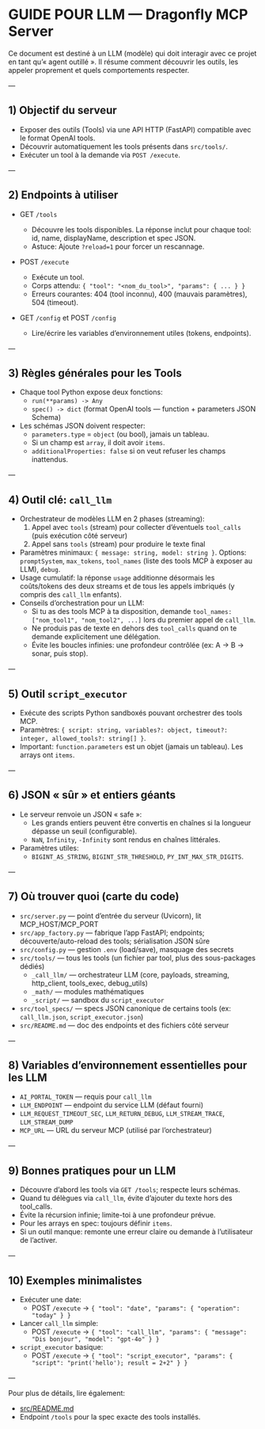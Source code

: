 # GUIDE POUR LLM — Dragonfly MCP Server

Ce document est destiné à un LLM (modèle) qui doit interagir avec ce projet en tant qu’« agent outillé ». Il résume comment découvrir les outils, les appeler proprement et quels comportements respecter.

—

## 1) Objectif du serveur
- Exposer des outils (Tools) via une API HTTP (FastAPI) compatible avec le format OpenAI tools.
- Découvrir automatiquement les tools présents dans `src/tools/`.
- Exécuter un tool à la demande via `POST /execute`.

—

## 2) Endpoints à utiliser
- GET `/tools`
  - Découvre les tools disponibles. La réponse inclut pour chaque tool: id, name, displayName, description et spec JSON.
  - Astuce: Ajoute `?reload=1` pour forcer un rescannage.

- POST `/execute`
  - Exécute un tool.
  - Corps attendu: `{ "tool": "<nom_du_tool>", "params": { ... } }`
  - Erreurs courantes: 404 (tool inconnu), 400 (mauvais paramètres), 504 (timeout).

- GET `/config` et POST `/config`
  - Lire/écrire les variables d’environnement utiles (tokens, endpoints).

—

## 3) Règles générales pour les Tools
- Chaque tool Python expose deux fonctions:
  - `run(**params) -> Any`
  - `spec() -> dict` (format OpenAI tools — function + parameters JSON Schema)
- Les schémas JSON doivent respecter:
  - `parameters.type` = `object` (ou bool), jamais un tableau.
  - Si un champ est `array`, il doit avoir `items`.
  - `additionalProperties: false` si on veut refuser les champs inattendus.

—

## 4) Outil clé: `call_llm`
- Orchestrateur de modèles LLM en 2 phases (streaming):
  1) Appel avec `tools` (stream) pour collecter d’éventuels `tool_calls` (puis exécution côté serveur)
  2) Appel sans `tools` (stream) pour produire le texte final
- Paramètres minimaux: `{ message: string, model: string }`. Options: `promptSystem`, `max_tokens`, `tool_names` (liste des tools MCP à exposer au LLM), `debug`.
- Usage cumulatif: la réponse `usage` additionne désormais les coûts/tokens des deux streams et de tous les appels imbriqués (y compris des `call_llm` enfants).
- Conseils d’orchestration pour un LLM:
  - Si tu as des tools MCP à ta disposition, demande `tool_names: ["nom_tool1", "nom_tool2", ...]` lors du premier appel de `call_llm`.
  - Ne produis pas de texte en dehors des `tool_calls` quand on te demande explicitement une délégation.
  - Évite les boucles infinies: une profondeur contrôlée (ex: A → B → sonar, puis stop).

—

## 5) Outil `script_executor`
- Exécute des scripts Python sandboxés pouvant orchestrer des tools MCP.
- Paramètres: `{ script: string, variables?: object, timeout?: integer, allowed_tools?: string[] }`.
- Important: `function.parameters` est un objet (jamais un tableau). Les arrays ont `items`.

—

## 6) JSON « sûr » et entiers géants
- Le serveur renvoie un JSON « safe »:
  - Les grands entiers peuvent être convertis en chaînes si la longueur dépasse un seuil (configurable).
  - `NaN`, `Infinity`, `-Infinity` sont rendus en chaînes littérales.
- Paramètres utiles:
  - `BIGINT_AS_STRING`, `BIGINT_STR_THRESHOLD`, `PY_INT_MAX_STR_DIGITS`.

—

## 7) Où trouver quoi (carte du code)
- `src/server.py` — point d’entrée du serveur (Uvicorn), lit MCP_HOST/MCP_PORT
- `src/app_factory.py` — fabrique l’app FastAPI; endpoints; découverte/auto-reload des tools; sérialisation JSON sûre
- `src/config.py` — gestion `.env` (load/save), masquage des secrets
- `src/tools/` — tous les tools (un fichier par tool, plus des sous-packages dédiés)
  - `_call_llm/` — orchestrateur LLM (core, payloads, streaming, http_client, tools_exec, debug_utils)
  - `_math/` — modules mathématiques
  - `_script/` — sandbox du `script_executor`
- `src/tool_specs/` — specs JSON canonique de certains tools (ex: `call_llm.json`, `script_executor.json`)
- `src/README.md` — doc des endpoints et des fichiers côté serveur

—

## 8) Variables d’environnement essentielles pour les LLM
- `AI_PORTAL_TOKEN` — requis pour `call_llm`
- `LLM_ENDPOINT` — endpoint du service LLM (défaut fourni)
- `LLM_REQUEST_TIMEOUT_SEC`, `LLM_RETURN_DEBUG`, `LLM_STREAM_TRACE`, `LLM_STREAM_DUMP`
- `MCP_URL` — URL du serveur MCP (utilisé par l’orchestrateur)

—

## 9) Bonnes pratiques pour un LLM
- Découvre d’abord les tools via `GET /tools`; respecte leurs schémas.
- Quand tu délègues via `call_llm`, évite d’ajouter du texte hors des tool_calls.
- Évite la récursion infinie; limite-toi à une profondeur prévue.
- Pour les arrays en spec: toujours définir `items`.
- Si un outil manque: remonte une erreur claire ou demande à l’utilisateur de l’activer.

—

## 10) Exemples minimalistes
- Exécuter une date:
  - POST `/execute` → `{ "tool": "date", "params": { "operation": "today" } }`
- Lancer `call_llm` simple:
  - POST `/execute` → `{ "tool": "call_llm", "params": { "message": "Dis bonjour", "model": "gpt-4o" } }`
- `script_executor` basique:
  - POST `/execute` → `{ "tool": "script_executor", "params": { "script": "print('hello'); result = 2+2" } }`

—

Pour plus de détails, lire également:
- [src/README.md](./src/README.md)
- Endpoint `/tools` pour la spec exacte des tools installés.
